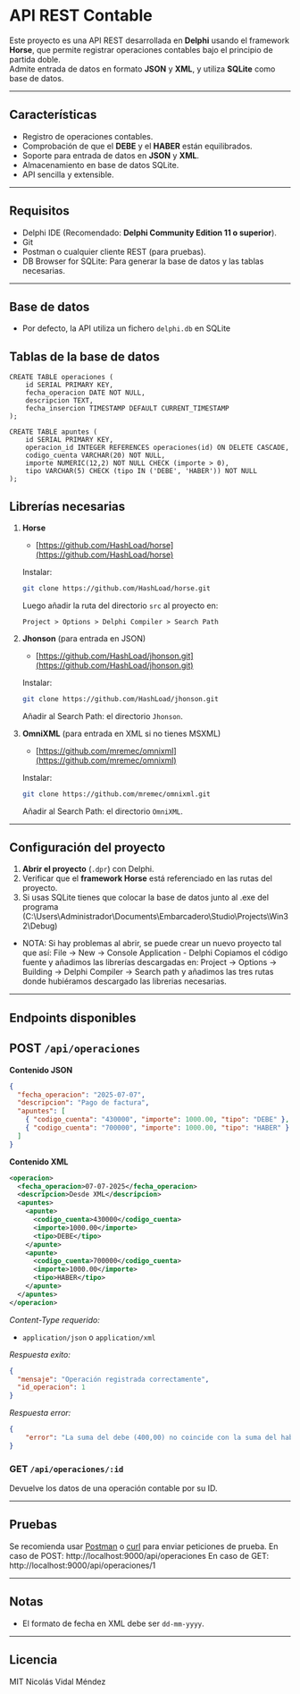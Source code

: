 
#  API REST Contable

Este proyecto es una API REST desarrollada en **Delphi** usando el framework **Horse**, que permite registrar operaciones contables bajo el principio de partida doble.  
Admite entrada de datos en formato **JSON** y **XML**, y utiliza **SQLite** como base de datos.

---

##  Características

- Registro de operaciones contables.
- Comprobación de que el **DEBE** y el **HABER** están equilibrados.
- Soporte para entrada de datos en **JSON** y **XML**.
- Almacenamiento en base de datos SQLite.
- API sencilla y extensible.

---

##  Requisitos

- Delphi IDE (Recomendado: **Delphi Community Edition 11 o superior**).
- Git
- Postman o cualquier cliente REST (para pruebas).
- DB Browser for SQLite: Para generar la base de datos y las tablas necesarias.

---

## Base de datos
- Por defecto, la API utiliza un fichero `delphi.db` en SQLite

##  Tablas de la base de datos

	CREATE TABLE operaciones (
		id SERIAL PRIMARY KEY,
		fecha_operacion DATE NOT NULL,
		descripcion TEXT,
		fecha_insercion TIMESTAMP DEFAULT CURRENT_TIMESTAMP
	);

	CREATE TABLE apuntes (
		id SERIAL PRIMARY KEY,
		operacion_id INTEGER REFERENCES operaciones(id) ON DELETE CASCADE,
		codigo_cuenta VARCHAR(20) NOT NULL,
		importe NUMERIC(12,2) NOT NULL CHECK (importe > 0),
		tipo VARCHAR(5) CHECK (tipo IN ('DEBE', 'HABER')) NOT NULL
	);


##  Librerías necesarias

1. **Horse**
   - [https://github.com/HashLoad/horse](https://github.com/HashLoad/horse)

   Instalar:
   ```bash
   git clone https://github.com/HashLoad/horse.git
   ```

   Luego añadir la ruta del directorio `src` al proyecto en:
   ```
   Project > Options > Delphi Compiler > Search Path
   ```
2. **Jhonson** (para entrada en JSON)
   - [https://github.com/HashLoad/jhonson.git](https://github.com/HashLoad/jhonson.git)

   Instalar:
   ```bash
   git clone https://github.com/HashLoad/jhonson.git
   ```

   Añadir al Search Path: el directorio `Jhonson`.

3. **OmniXML** (para entrada en XML si no tienes MSXML)
   - [https://github.com/mremec/omnixml](https://github.com/mremec/omnixml)

   Instalar:
   ```bash
   git clone https://github.com/mremec/omnixml.git
   ```

   Añadir al Search Path: el directorio `OmniXML`.

---

##  Configuración del proyecto

1. **Abrir el proyecto** (`.dpr`) con Delphi.
2. Verificar que el **framework Horse** está referenciado en las rutas del proyecto.
3. Si usas SQLite tienes que colocar la base de datos junto al .exe del programa 
	(C:\Users\Administrador\Documents\Embarcadero\Studio\Projects\Win32\Debug)

- NOTA:
	Si hay problemas al abrir, se puede crear un nuevo proyecto tal que así:
	File -> New -> Console Application - Delphi
	Copiamos el código fuente y añadimos las librerías descargadas en:
	Project -> Options -> Building -> Delphi Compiler -> Search path 
	y añadimos las tres rutas donde hubiéramos descargado las librerias necesarias.
---

##  Endpoints disponibles

##  POST `/api/operaciones`

**Contenido JSON**
```json
{
  "fecha_operacion": "2025-07-07",
  "descripcion": "Pago de factura",
  "apuntes": [
    { "codigo_cuenta": "430000", "importe": 1000.00, "tipo": "DEBE" },
    { "codigo_cuenta": "700000", "importe": 1000.00, "tipo": "HABER" }
  ]
}
```

**Contenido XML**
```xml
<operacion>
  <fecha_operacion>07-07-2025</fecha_operacion>
  <descripcion>Desde XML</descripcion>
  <apuntes>
    <apunte>
      <codigo_cuenta>430000</codigo_cuenta>
      <importe>1000.00</importe>
      <tipo>DEBE</tipo>
    </apunte>
    <apunte>
      <codigo_cuenta>700000</codigo_cuenta>
      <importe>1000.00</importe>
      <tipo>HABER</tipo>
    </apunte>
  </apuntes>
</operacion>
```

 *Content-Type requerido:*
- `application/json` o `application/xml`

 *Respuesta exito:*
```json
{
  "mensaje": "Operación registrada correctamente",
  "id_operacion": 1
}
```
 *Respuesta error:*
```json
{
    "error": "La suma del debe (400,00) no coincide con la suma del haber (4060,00)"
}
```
###  GET `/api/operaciones/:id`

Devuelve los datos de una operación contable por su ID.

---

## Pruebas

Se recomienda usar [Postman](https://www.postman.com/) o [curl](https://curl.se/) para enviar peticiones de prueba.
En caso de POST: http://localhost:9000/api/operaciones
En caso de GET: http://localhost:9000/api/operaciones/1

---

##  Notas

- El formato de fecha en XML debe ser `dd-mm-yyyy`.

---

##  Licencia

MIT Nicolás Vidal Méndez
